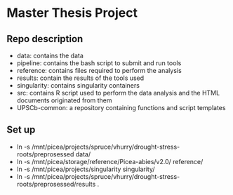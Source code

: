 # Master Thesis Project 

## Repo description
- data: contains the data
- pipeline: contains the bash script to submit and run tools
- reference: contains files required to perform the analysis
- results: contain the results of the tools used
- singularity: contains singularity containers
- src: contains R script used to perform the data analysis and the HTML documents originated from them
- UPSCb-common: a repository containing functions and script templates


## Set up
- ln -s /mnt/picea/projects/spruce/vhurry/drought-stress-roots/preprosessed data/
- ln -s /mnt/picea/storage/reference/Picea-abies/v2.0/ reference/
- ln -s /mnt/picea/projects/singularity singularity/
- ln -s /mnt/picea/projects/spruce/vhurry/drought-stress-roots/preprosessed/results .
